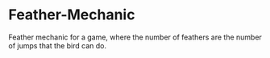 # Feather-Mechanic
Feather mechanic for a game, where the number of feathers are the number of jumps that the bird can do.
